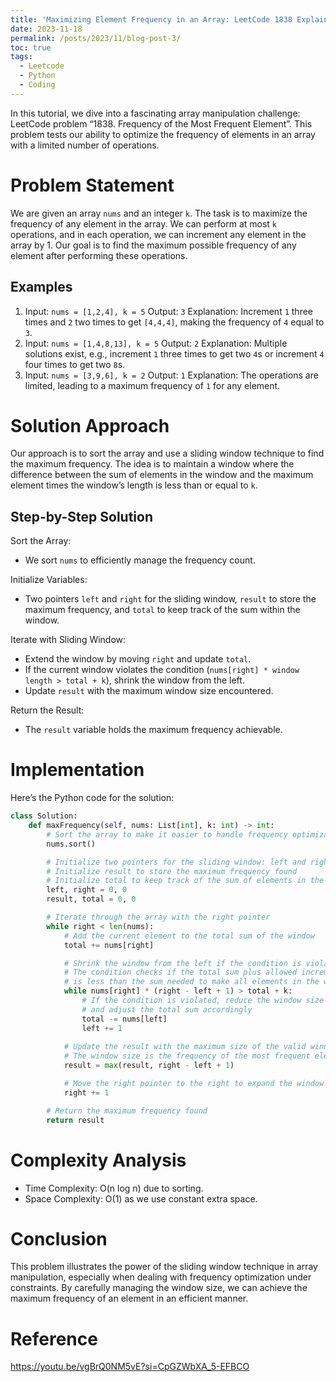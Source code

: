 ```yaml
---
title: 'Maximizing Element Frequency in an Array: LeetCode 1838 Explained'
date: 2023-11-18
permalink: /posts/2023/11/blog-post-3/
toc: true
tags:
  - Leetcode
  - Python
  - Coding
---
```


In this tutorial, we dive into a fascinating array manipulation challenge: LeetCode problem “1838. Frequency of the Most Frequent Element”. This problem tests our ability to optimize the frequency of elements in an array with a limited number of operations.

# Problem Statement

We are given an array `nums` and an integer `k`. The task is to maximize the frequency of any element in the array. We can perform at most `k` operations, and in each operation, we can increment any element in the array by 1. Our goal is to find the maximum possible frequency of any element after performing these operations.

## Examples

1. Input: `nums = [1,2,4], k = 5` Output: `3` Explanation: Increment `1` three times and `2` two times to get `[4,4,4]`, making the frequency of `4` equal to `3`.
2. Input: `nums = [1,4,8,13], k = 5` Output: `2` Explanation: Multiple solutions exist, e.g., increment `1` three times to get two `4`s or increment `4` four times to get two `8`s.
3. Input: `nums = [3,9,6], k = 2` Output: `1` Explanation: The operations are limited, leading to a maximum frequency of `1` for any element.

# Solution Approach

Our approach is to sort the array and use a sliding window technique to find the maximum frequency. The idea is to maintain a window where the difference between the sum of elements in the window and the maximum element times the window’s length is less than or equal to `k`.

## Step-by-Step Solution

Sort the Array:

- We sort `nums` to efficiently manage the frequency count.

Initialize Variables:

- Two pointers `left` and `right` for the sliding window, `result` to store the maximum frequency, and `total` to keep track of the sum within the window.

Iterate with Sliding Window:

- Extend the window by moving `right` and update `total`.
- If the current window violates the condition (`nums[right] * window length > total + k`), shrink the window from the left.
- Update `result` with the maximum window size encountered.

Return the Result:

- The `result` variable holds the maximum frequency achievable.

# Implementation

Here’s the Python code for the solution:

```python
class Solution:
    def maxFrequency(self, nums: List[int], k: int) -> int:
        # Sort the array to make it easier to handle frequency optimization
        nums.sort()

        # Initialize two pointers for the sliding window: left and right
        # Initialize result to store the maximum frequency found
        # Initialize total to keep track of the sum of elements in the window
        left, right = 0, 0
        result, total = 0, 0

        # Iterate through the array with the right pointer
        while right < len(nums):
            # Add the current element to the total sum of the window
            total += nums[right]

            # Shrink the window from the left if the condition is violated
            # The condition checks if the total sum plus allowed increments (k)
            # is less than the sum needed to make all elements in the window equal to nums[right]
            while nums[right] * (right - left + 1) > total + k:
                # If the condition is violated, reduce the window size from the left
                # and adjust the total sum accordingly
                total -= nums[left]
                left += 1
            
            # Update the result with the maximum size of the valid window found so far
            # The window size is the frequency of the most frequent element in the current window
            result = max(result, right - left + 1)

            # Move the right pointer to the right to expand the window
            right += 1

        # Return the maximum frequency found
        return result
```

# Complexity Analysis

- Time Complexity: O(n log n) due to sorting.
- Space Complexity: O(1) as we use constant extra space.

# Conclusion

This problem illustrates the power of the sliding window technique in array manipulation, especially when dealing with frequency optimization under constraints. By carefully managing the window size, we can achieve the maximum frequency of an element in an efficient manner.

# Reference

https://youtu.be/vgBrQ0NM5vE?si=CpGZWbXA_5-EFBCO